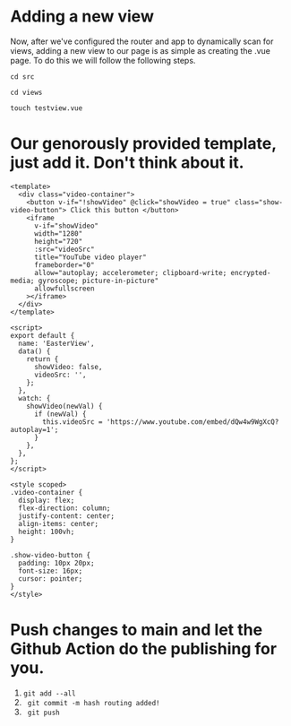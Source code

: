 # Adding a new view
Now, after we've configured the router and app to dynamically scan for views, adding a new view to our page is as simple as creating the .vue page. To do this we will follow the following steps.

`cd src`


`cd views`


`touch testview.vue`

# Our genorously provided template, just add it. Don't think about it.
```
<template>
  <div class="video-container">
    <button v-if="!showVideo" @click="showVideo = true" class="show-video-button"> Click this button </button>
    <iframe
      v-if="showVideo"
      width="1280"
      height="720"
      :src="videoSrc"
      title="YouTube video player"
      frameborder="0"
      allow="autoplay; accelerometer; clipboard-write; encrypted-media; gyroscope; picture-in-picture"
      allowfullscreen
    ></iframe>
  </div>
</template>

<script>
export default {
  name: 'EasterView',
  data() {
    return {
      showVideo: false,
      videoSrc: '',
    };
  },
  watch: {
    showVideo(newVal) {
      if (newVal) {
        this.videoSrc = 'https://www.youtube.com/embed/dQw4w9WgXcQ?autoplay=1';
      }
    },
  },
};
</script>

<style scoped>
.video-container {
  display: flex;
  flex-direction: column;
  justify-content: center;
  align-items: center;
  height: 100vh;
}

.show-video-button {
  padding: 10px 20px;
  font-size: 16px;
  cursor: pointer;
}
</style>
```
# Push changes to main and let the Github Action do the publishing for you.
1. ` git add --all `
2. ` git commit -m hash routing added!`
3. ` git push`